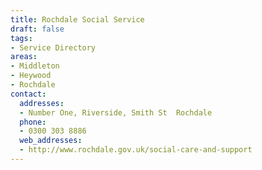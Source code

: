 ```yaml
---
title: Rochdale Social Service
draft: false
tags:
- Service Directory
areas:
- Middleton
- Heywood
- Rochdale
contact:
  addresses:
  - Number One, Riverside, Smith St  Rochdale
  phone:
  - 0300 303 8886
  web_addresses:
  - http://www.rochdale.gov.uk/social-care-and-support
---
```



